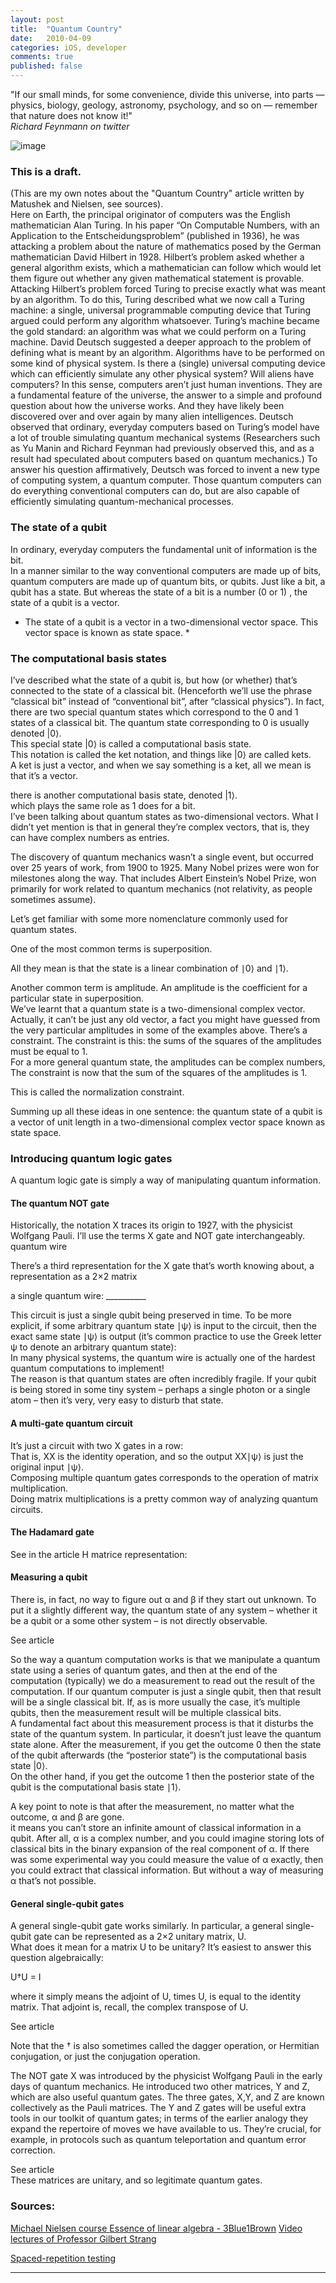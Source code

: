 ```yaml
---
layout: post
title:  "Quantum Country"
date:   2010-04-09
categories: iOS, developer
comments: true
published: false
---
```



<div class="message">
"If our small minds, for some convenience, divide this universe, into parts — physics, biology, geology, astronomy, psychology, and so on — remember that nature does not know it!" 
<br><cite>Richard Feynmann on twitter</cite>
</div>

![image](/assets/img/CSharpScriptingPost.jpg)

### This is a draft.  


(This are my own notes about the "Quantum Country" article written by Matushek and Nielsen, see sources).  
Here on Earth, the principal originator of computers was the English mathematician Alan Turing. In his paper  “On Computable Numbers, with an Application to the Entscheidungsproblem” (published in 1936), he was attacking a problem about the nature of mathematics posed by the German mathematician David Hilbert in 1928.
Hilbert’s problem asked whether a general algorithm exists, which a mathematician can follow which would let them figure out whether any given mathematical statement is provable.
Attacking Hilbert’s problem forced Turing to precise exactly what was meant by an algorithm. 
To do this, Turing described what we now call a Turing machine: a single, universal programmable computing device that Turing argued could perform any algorithm whatsoever. Turing’s machine became the gold standard: an algorithm was what we could perform on a Turing machine.
David Deutsch suggested a deeper approach to the problem of defining what is meant by an algorithm.
Algorithms have to be performed on some kind of physical system. Is there a (single) universal computing device which can efficiently simulate any other physical system?
Will aliens have computers? 
In this sense, computers aren’t just human inventions. 
They are a fundamental feature of the universe, the answer to a simple and profound question about how the universe works. 
And they have likely been discovered over and over again by many alien intelligences. 
Deutsch observed that ordinary, everyday computers based on Turing’s model have a lot of trouble simulating quantum mechanical systems (Researchers such as Yu Manin and Richard Feynman had previously observed this, and as a result had speculated about computers based on quantum mechanics.)
To answer his question affirmatively, Deutsch was forced to invent a new type of computing system, a quantum computer. 
Those quantum computers can do everything conventional computers can do, but are also capable of efficiently simulating quantum-mechanical processes.

### The state of a qubit

In ordinary, everyday computers the fundamental unit of information is the bit.  
In a manner similar to the way conventional computers are made up of bits, quantum computers are made up of quantum bits, or qubits. Just like a bit, a qubit has a state. But whereas the state of a bit is a number (0 or 1) , the state of a qubit is a vector.   
* The state of a qubit is a vector in a two-dimensional vector space. This vector space is known as state space. *  

### The computational basis states

I’ve described what the state of a qubit is, but how (or whether) that’s connected to the state of a classical bit. (Henceforth we’ll use the phrase “classical bit” instead of “conventional bit”, after “classical physics”). In fact, there are two special quantum states which correspond to the 
0 and 1 states of a classical bit. The quantum state corresponding to 0 is usually denoted |0⟩.  
This special state |0⟩ is called a computational basis state.  
This notation is called the ket notation, and things like |0⟩ are called kets.  
A ket is just a vector, and when we say something is a ket, all we mean is that it’s a vector.  

there is another computational basis state, denoted |1⟩.  
which plays the same role as 1 does for a bit.  
I’ve been talking about quantum states as two-dimensional vectors. What I didn’t yet mention is that in general they’re complex vectors, that is, they can have complex numbers as entries.  

The discovery of quantum mechanics wasn’t a single event, but occurred over 25 years of work, from 1900 to 1925. Many Nobel prizes were won for milestones along the way. That includes Albert Einstein’s Nobel Prize, won primarily for work related to quantum mechanics (not relativity, as people sometimes assume).  

Let’s get familiar with some more nomenclature commonly used for quantum states.  

One of the most common terms is superposition.  

All they mean is that the state is a linear combination of ∣0⟩ and ∣1⟩.  

Another common term is amplitude. An amplitude is the coefficient for a particular state in superposition.  
We’ve learnt that a quantum state is a two-dimensional complex vector. Actually, it can’t be just any old vector, a fact you might have guessed from the very particular amplitudes in some of the examples above. There’s a constraint. The constraint is this: the sums of the squares of the amplitudes must be equal to 1.   
For a more general quantum state, the amplitudes can be complex numbers, The constraint is now that the sum of the squares of the amplitudes is 1.  

This is called the normalization constraint.  

Summing up all these ideas in one sentence: the quantum state of a qubit is a vector of unit length in a two-dimensional complex vector space known as state space.  


### Introducing quantum logic gates

A quantum logic gate is simply a way of manipulating quantum information.  

#### The quantum NOT gate

Historically, the notation X traces its origin to 1927, with the physicist Wolfgang Pauli. 
I’ll use the terms X gate and NOT gate interchangeably.
quantum wire

There’s a third representation for the X gate that’s worth knowing about, a representation as a 2×2 matrix

a single quantum wire:
	__________

This circuit is just a single qubit being preserved in time. To be more explicit, if some arbitrary quantum state ∣ψ⟩ is input to the circuit, then the exact same state ∣ψ⟩ is output (it’s common practice to use the Greek letter ψ to denote an arbitrary quantum state):  
In many physical systems, the quantum wire is actually one of the hardest quantum computations to implement!  
The reason is that quantum states are often incredibly fragile. If your qubit is being stored in some tiny system – perhaps a single photon or a single atom – then it’s very, very easy to disturb that state.  

#### A multi-gate quantum circuit

It’s just a circuit with two X gates in a row:  
That is, XX is the identity operation, and so the output  XX∣ψ⟩ is just the original input ∣ψ⟩.  
Composing multiple quantum gates corresponds to the operation of matrix multiplication.  
Doing matrix multiplications is a pretty common way of analyzing quantum circuits.  

#### The Hadamard gate
See in the article
H matrice representation:

#### Measuring a qubit

There is, in fact, no way to figure out α and β if they start out unknown. To put it a slightly different way, the quantum state of any system – whether it be a qubit or a some other system – is not directly observable.  

See article

So the way a quantum computation works is that we manipulate a quantum state using a series of quantum gates, and then at the end of the computation (typically) we do a measurement to read out the result of the computation. If our quantum computer is just a single qubit, then that result will be a single classical bit. If, as is more usually the case, it’s multiple qubits, then the measurement result will be multiple classical bits.  
A fundamental fact about this measurement process is that it disturbs the state of the quantum system. In particular, it doesn’t just leave the quantum state alone. After the measurement, if you get the outcome 0 then the state of the qubit afterwards (the “posterior state”) is the computational basis state |0⟩.  
On the other hand, if you get the outcome 1 then the posterior state of the qubit is the computational basis state ∣1⟩.  

A key point to note is that after the measurement, no matter what the outcome, α and β are gone.   
it means you can’t store an infinite amount of classical information in a qubit. After all, α is a complex number, and you could imagine storing lots of classical bits in the binary expansion of the real component of α. If there was some experimental way you could measure the value of α exactly, then you could extract that classical information. But without a way of measuring α that’s not possible.  

#### General single-qubit gates

A general single-qubit gate works similarly. In particular, a general single-qubit gate can be represented as a 2×2 unitary matrix, U.  
What does it mean for a matrix U to be unitary? It’s easiest to answer this question algebraically:  

U†U = I   

where it simply means the adjoint of U,  times U, is equal to the identity matrix. That adjoint is, recall, the complex transpose of U.  

See article  

Note that the † is also sometimes called the dagger operation, or Hermitian conjugation, or just the conjugation operation.  

The NOT gate X was introduced by the physicist Wolfgang Pauli in the early days of quantum mechanics. He introduced two other matrices, Y and Z, which are also useful quantum gates. The three gates, X,Y, and Z are known collectively as the Pauli matrices. The Y and Z gates will be useful extra tools in our toolkit of quantum gates; in terms of the earlier analogy they expand the repertoire of moves we have available to us. They’re crucial, for example, in protocols such as quantum teleportation and quantum error correction.  

See article  
These matrices are unitary, and so legitimate quantum gates.  





### Sources:

[Michael Nielsen course
](https://www.youtube.com/watch?v=X2q1PuI2RFI)
[Essence of linear algebra - 3Blue1Brown](https://www.youtube.com/playlist?list=PLZHQObOWTQDPD3MizzM2xVFitgF8hE_ab)
[Video lectures of Professor Gilbert Strang](https://ocw.mit.edu/courses/mathematics/18-06-linear-algebra-spring-2010/video-lectures/)

[Spaced-repetition testing ](http://augmentingcognition.com/ltm.html#Anki_analysis)

<hr>
